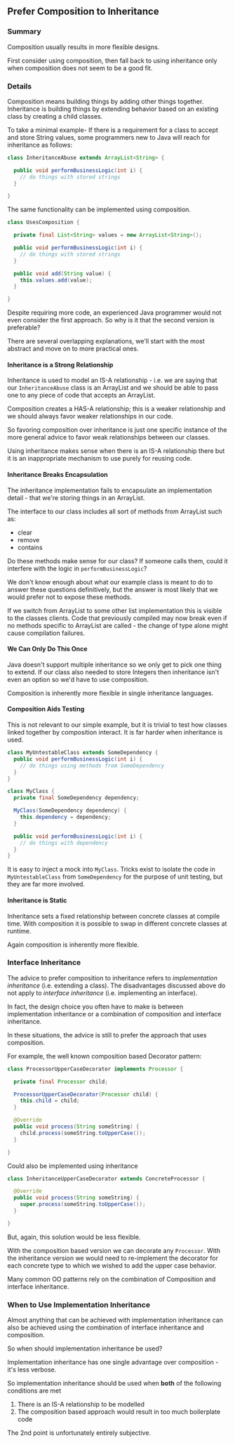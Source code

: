 ## Prefer Composition to Inheritance

### Summary

Composition usually results in more flexible designs.

First consider using composition, then fall back to using inheritance only when composition does not seem to be a good fit.

### Details

Composition means building things by adding other things together. Inheritance is building things by extending behavior based on an existing class by creating a child classes.

To take a minimal example- If there is a requirement for a class to accept and store String values, some programmers new to Java will reach for inheritance as follows:

```java
class InheritanceAbuse extends ArrayList<String> {

  public void performBusinessLogic(int i) {
    // do things with stored strings
  }

}
```

The same functionality can be implemented using composition.

```java
class UsesComposition {

  private final List<String> values = new ArrayList<String>();

  public void performBusinessLogic(int i) {
    // do things with stored strings
  }

  public void add(String value) {
    this.values.add(value);
  }

}
```

Despite requiring more code, an experienced Java programmer would not even consider the first approach. So why is it that the second version is preferable?

There are several overlapping explanations, we'll start with the most abstract and move on to more practical ones.

#### Inheritance is a Strong Relationship

Inheritance is used to model an IS-A relationship - i.e. we are saying that our `InheritanceAbuse` class is an ArrayList and we should be able to pass one to any piece of code that accepts an ArrayList.

Composition creates a HAS-A relationship; this is a weaker relationship and we should always favor weaker relationships in our code.

So favoring composition over inheritance is just one specific instance of the more general advice to favor weak relationships between our classes.

Using inheritance makes sense when there is an IS-A relationship there but it is an inappropriate mechanism to use purely for reusing code.

#### Inheritance Breaks Encapsulation

The inheritance implementation fails to encapsulate an implementation detail - that we're storing things in an ArrayList.

The interface to our class includes all sort of methods from ArrayList such as:

* clear
* remove
* contains

Do these methods make sense for our class? If someone calls them, could it interfere with the logic in `performBusinessLogic`?

We don't know enough about what our example class is meant to do to answer these questions definitively, but the answer is most likely that we would prefer not to expose these methods.

If we switch from ArrayList to some other list implementation this is visible to the classes clients. Code that previously compiled may now break even if no methods specific to ArrayList are called - the change of type alone might cause compilation failures.

#### We Can Only Do This Once

Java doesn't support multiple inheritance so we only get to pick one thing to extend. If our class also needed to store Integers then inheritance isn't even an option so we'd have to use composition.

Composition is inherently more flexible in single inheritance languages.

#### Composition Aids Testing

This is not relevant to our simple example, but it is trivial to test how classes linked together by composition interact. It is far harder when inheritance is used.

```java
class MyUntestableClass extends SomeDependency {
  public void performBusinessLogic(int i) {
    // do things using methods from SomeDependency
  }
}
```

```java
class MyClass {
  private final SomeDependency dependency;

  MyClass(SomeDependency dependency) {
    this.dependency = dependency;
  }

  public void performBusinessLogic(int i) {
    // do things with dependency
  }
}
```
It is easy to inject a mock into `MyClass`. Tricks exist to isolate the code in `MyUntestableClass` from `SomeDependency` for the purpose of unit testing, but they are far more involved.

#### Inheritance is Static

Inheritance sets a fixed relationship between concrete classes at compile time. With composition it is possible to swap in different concrete classes at runtime.

Again composition is inherently more flexible.

### Interface Inheritance

The advice to prefer composition to inheritance refers to *implementation inheritance* (i.e. extending a class). The disadvantages discussed  above do not apply to *interface inheritance* (i.e. implementing an interface).

In fact, the design choice you often have to make is between implementation inheritance or a combination of composition and interface inheritance.

In these situations, the advice is still to prefer the approach that uses composition.

For example, the well known composition based Decorator pattern:

```java
class ProcessorUpperCaseDecorator implements Processor {

  private final Processor child;

  ProcessorUpperCaseDecorator(Processor child) {
    this.child = child;
  }

  @Override
  public void process(String someString) {
    child.process(someString.toUpperCase());
  }

}
```

Could also be implemented using inheritance

```java
class InheritanceUpperCaseDecorator extends ConcreteProcessor {

  @Override
  public void process(String someString) {
    super.process(someString.toUpperCase());
  }

}
```

But, again, this solution would be less flexible.

With the composition based version we can decorate any `Processor`. With the inheritance version we would need to re-implement the decorator for each concrete type to which we wished to add the upper case behavior.

Many common OO patterns rely on the combination of Composition and interface inheritance.

### When to Use Implementation Inheritance

Almost anything that can be achieved with implementation inheritance can also be achieved using the combination of interface inheritance and composition.

So when should implementation inheritance be used?

Implementation inheritance has one single advantage over composition - it's less verbose.

So implementation inheritance should be used when **both** of the following conditions are met

1. There is an IS-A relationship to be modelled
2. The composition based approach would result in too much boilerplate code

The 2nd point is unfortunately entirely subjective.

